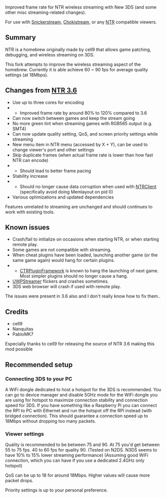 Improved frame rate for NTR wireless streaming with New 3DS (and some other misc streaming-related changes).

For use with [Snickerstream](https://github.com/RattletraPM/Snickerstream), [Chokistream](https://github.com/Eiim/Chokistream), or any [NTR](https://www.gamebrew.org/wiki/NTRViewer_3DS) compatible viewers.

## Summary

NTR is a homebrew originally made by cell9 that allows game patching, debugging, and wireless streaming on 3DS.

This fork attempts to improve the wireless streaming aspect of the homebrew. Currently it is able achieve 60 ~ 90 fps for average quality settings (at 18Mbps).

## Changes from [NTR 3.6](https://github.com/44670/NTR)

- Use up to three cores for encoding
- - Improved frame rate by around 80% to 120% compared to 3.6
- Can now switch between games and keep the stream going
- No more green tint when streaming games with RGB565 output (e.g. SMT4)
- Can now update quality setting, QoS, and screen priority settings while streaming
- New menu item in NTR menu (accessed by X + Y), can be used to change viewer's port and other settings
- Skip duplicate frames (when actual frame rate is lower than how fast NTR can encode)
- - Should lead to better frame pacing
- Stability increase
- - Should no longer cause data corruption when used with [NTRClient](https://github.com/phecdaDia/NTRClient) (specifically avoid doing Memlayout on pid 0)
- Various optimizations and updated dependencies

Features unrelated to streaming are unchanged and should continues to work with existing tools.

## Known issues

- Crash/fail to initialize on occasions when starting NTR, or when starting remote play.
- Some games are not compatible with streaming.
- When cheat plugins have been loaded, launching another game (or the same game again) would hang for certain plugins.
- - [CTRPluginFramework](https://github.com/Nanquitas/CTRPluginFramework-BlankTemplate) is known to hang the launching of next game. Most simpler plugins should no longer cause a hang.
- [UWPStreamer](https://github.com/toolboc/UWPStreamer) flickers and crashes sometimes.
- 3DS web browser will crash if used with remote play.

The issues were present in 3.6 also and I don't really know how to fix them..

## Credits

- cell9
- Nanquitas
- PabloMK7

Especially thanks to cell9 for releasing the source of NTR 3.6 making this mod possible


## Recommended setup

### Connecting 3DS to your PC

A WiFi dongle dedicated to host a hotspot for the 3DS is recommended. You can go to device manager and disable 5GHz mode for the WiFi dongle you are using for hotspot to maximize connection stability and connection speed for 3DS. If you have something like a Raspberry Pi you can connect the RPI to PC with Ethernet and run the hotspot off the RPI instead (with bridged connection). This should guarantee a connection speed up to 18Mbps without dropping too many packets.

### Viewer settings

Quality is recommended to be between 75 and 90. At 75 you'd get between 55 to 75 fps. 40 to 60 fps for quality 90. (Tested on N2DS. N3DS seems to have 10% to 15% lower streaming performance) (Assuming good WiFi connection, which you can have if you use a dedicated 2.4GHz only hotspot)

QoS can be up to 18 for around 18Mbps. Higher values will cause more packet drops.

Priority settings is up to your personal preference.
